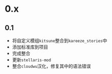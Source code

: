 # 0.x

## 0.1

* 将自定义模组`kitsune`整合到`kareeze_stories`中
* 添加标准库到项目
* 完成整合
* 更新`stellaris-mod`
* 整合`cloudwu`汉化，修复其中的语法错误

